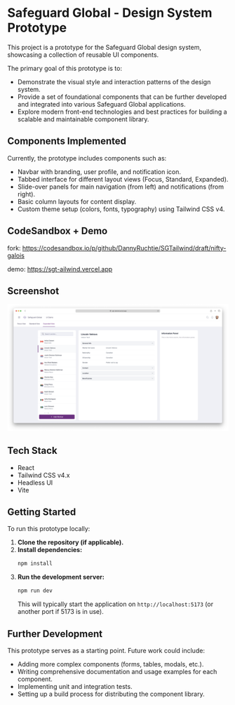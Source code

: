 # Safeguard Global - Design System Prototype

This project is a prototype for the Safeguard Global design system, showcasing a collection of reusable UI components.

The primary goal of this prototype is to:
- Demonstrate the visual style and interaction patterns of the design system.
- Provide a set of foundational components that can be further developed and integrated into various Safeguard Global applications.
- Explore modern front-end technologies and best practices for building a scalable and maintainable component library.

## Components Implemented

Currently, the prototype includes components such as:
- Navbar with branding, user profile, and notification icon.
- Tabbed interface for different layout views (Focus, Standard, Expanded).
- Slide-over panels for main navigation (from left) and notifications (from right).
- Basic column layouts for content display.
- Custom theme setup (colors, fonts, typography) using Tailwind CSS v4.


## CodeSandbox + Demo
fork: https://codesandbox.io/p/github/DannyRuchtie/SGTailwind/draft/nifty-galois

demo: https://sgt-ailwind.vercel.app


## Screenshot

![Application Screenshot](./screenshot.png)

## Tech Stack

- React
- Tailwind CSS v4.x
- Headless UI
- Vite

## Getting Started

To run this prototype locally:

1.  **Clone the repository (if applicable).**
2.  **Install dependencies:**
    ```bash
    npm install
    ```
3.  **Run the development server:**
    ```bash
    npm run dev
    ```
    This will typically start the application on `http://localhost:5173` (or another port if 5173 is in use).

## Further Development

This prototype serves as a starting point. Future work could include:
- Adding more complex components (forms, tables, modals, etc.).
- Writing comprehensive documentation and usage examples for each component.
- Implementing unit and integration tests.
- Setting up a build process for distributing the component library. 